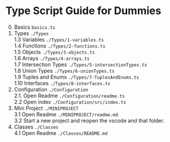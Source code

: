 # Type Script Guide for Dummies

0. Basics `basics.ts`
1. Types `./Types`  
   1.3 Variables `./Types/1-variables.ts`  
   1.4 Functions `./Types/2-functions.ts`  
   1.5 Objects `./Types/3-objects.ts`  
   1.6 Arrays `./Types/4-arrays.ts`  
   1.7 Intersection Types `./Types/5-intersectionTypes.ts`  
   1.8 Union Types `./Types/6-unionTypes.ts`  
   1.9 Tuples and Enums `./Types/7-TuplesAndEnums.ts`  
   1.10 Interfaces `./Types/8-interfaces.ts`
2. Configuration `./Configuration`  
   2.1. Open Readme `./Configuration/readme.ts`  
   2.2 Open index `./Configuration/src/index.ts`
3. Mini Project `./MINIPROJECT`  
   3.1 Open Readme `./MINIPROJECT/readme.md`  
   3.2 Start a new project and reopen the vscode and that folder.
4. Classes `./Classes`  
   4.1 Open Readme `./Classes/README.md`
